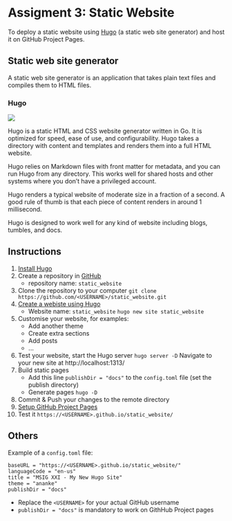 # Assigment 3: Static Website

To deploy a static website using [Hugo](https://gohugo.io) (a static web site generator) and host it on GitHub Project Pages.


## Static web site generator

A static web site generator is an application that takes plain text files and compiles them to HTML files.


### Hugo
![](https://d33wubrfki0l68.cloudfront.net/c38c7334cc3f23585738e40334284fddcaf03d5e/2e17c/images/hugo-logo-wide.svg)

Hugo is a static HTML and CSS website generator written in Go. It is optimized for speed, ease of use, and configurability. Hugo takes a directory with content and templates and renders them into a full HTML website.

Hugo relies on Markdown files with front matter for metadata, and you can run Hugo from any directory. This works well for shared hosts and other systems where you don’t have a privileged account.

Hugo renders a typical website of moderate size in a fraction of a second. A good rule of thumb is that each piece of content renders in around 1 millisecond.

Hugo is designed to work well for any kind of website including blogs, tumbles, and docs.

## Instructions

1. [Install Hugo](https://gohugo.io/getting-started/installing)
2. Create a repository in [GitHub](https://github.com)
   - repository name: `static_website`
3. Clone the repository to your computer
   `git clone https://github.com/<USERNAME>/static_website.git`
4. [Create a webiste using Hugo](https://gohugo.io/getting-started/quick-start/)
   - Website name: `static_website`
     `hugo new site static_website`
5. Customise your website, for examples:
   - Add another theme
   - Create extra sections
   - Add posts
   - ...
6. Test your website, start the Hugo server
   `hugo server -D`
   Navigate to your new site at http://localhost:1313/
7. Build static pages
   - Add this line `publishDir = "docs"` to the `config.toml` file (set the publish directory)
   - Generate pages
     `hugo -D`
8. Commit & Push your changes to the remote directory
9. [Setup GitHub Project Pages](https://gohugo.io/hosting-and-deployment/hosting-on-github/#github-project-pages)
10. Test it
   `https://<USERNAME>.github.io/static_website/`



## Others

Example of a `config.toml` file:

```
baseURL = "https://<USERNAME>.github.io/static_website/"
languageCode = "en-us"
title = "MSIG XXI - My New Hugo Site"
theme = "ananke"
publishDir = "docs"
```

- Replace the `<USERNAME>` for your actual GitHub username
- `publishDir = "docs"` is mandatory to work on GithHub Project pages
